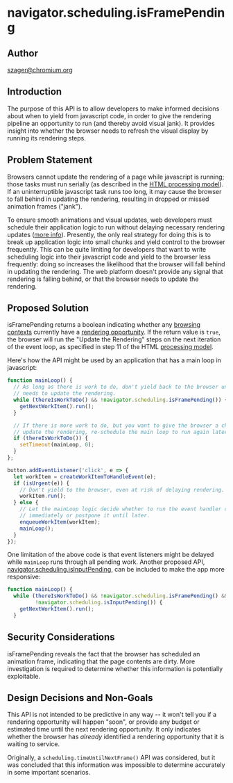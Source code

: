 # navigator.scheduling.isFramePending

## Author
szager@chromium.org

## Introduction 
The purpose of this API is to allow developers to make informed decisions about when to yield from javascript code, in order to give the rendering pipeline an opportunity to run (and thereby avoid visual jank). It provides insight into whether the browser needs to refresh the visual display by running its rendering steps.

## Problem Statement 
Browsers cannot update the rendering of a page while javascript is running; those tasks must run serially (as described in the [HTML processing model](https://html.spec.whatwg.org/multipage/webappapis.html#event-loop-processing-model)). If an uninterruptible javascript task runs too long, it may cause the browser to fall behind in updating the rendering, resulting in dropped or missed animation frames ("jank").

To ensure smooth animations and visual updates, web developers must schedule their application logic to run without delaying necessary rendering updates ([more info](https://developers.google.com/web/fundamentals/performance/rendering/optimize-javascript-execution)). Presently, the only real strategy for doing this is to break up application logic into small chunks and yield control to the browser frequently. This can be quite limiting for developers that want to write scheduling logic into their javascript code and yield to the browser less frequently: doing so increases the likelihood that the browser will fall behind in updating the rendering. The web platform doesn't provide any signal that rendering is falling behind, or that the browser needs to update the rendering.

## Proposed Solution
isFramePending returns a boolean indicating whether any [browsing contexts](https://html.spec.whatwg.org/multipage/browsers.html#concept-document-bc) currently have a [rendering opportunity](https://html.spec.whatwg.org/multipage/webappapis.html#rendering-opportunity). If the return value is `true`, the browser will run the "Update the Rendering" steps on the next iteration of the event loop, as specified in step 11 of the HTML [processing model](https://html.spec.whatwg.org/multipage/webappapis.html#event-loop-processing-model).

Here's how the API might be used by an application that has a main loop in javascript:

```javascript
function mainLoop() {
  // As long as there is work to do, don't yield back to the browser until it
  // needs to update the rendering.
  while (thereIsWorkToDo() && !navigator.scheduling.isFramePending()) {
    getNextWorkItem().run();
  }

  // If there is more work to do, but you want to give the browser a chance to
  // update the rendering, re-schedule the main loop to run again later.
  if (thereIsWorkToDo()) {
    setTimeout(mainLoop, 0);
  }
};

button.addEventListener('click', e => {
  let workItem = createWorkItemToHandleEvent(e);
  if (isUrgent(e)) {
    // Don't yield to the browser, even at risk of delaying rendering.
    workItem.run();
  } else {
    // Let the mainLoop logic decide whether to run the event handler code
    // immediately or postpone it until later.
    enqueueWorkItem(workItem);
    mainLoop();
  }
});
```

One limitation of the above code is that event listeners might be delayed while `mainLoop` runs through all pending work. Another proposed API, [navigator.scheduling.isInputPending](https://github.com/WICG/is-input-pending), can be included to make the app more responsive:

```javascript
function mainLoop() {
  while (thereIsWorkToDo() && !navigator.scheduling.isFramePending() &&
         !navigator.scheduling.isInputPending()) {
    getNextWorkItem().run();
  }

```

## Security Considerations

isFramePending reveals the fact that the browser has scheduled an animation frame, indicating that the page contents are dirty. More investigation is required to determine whether this information is potentially exploitable.

## Design Decisions and Non-Goals

This API is not intended to be predictive in any way -- it won't tell you if a rendering opportunity will happen "soon", or provide any budget or estimated time until the next rendering opportunity. It only indicates whether the browser has *already* identified a rendering opportunity that it is waiting to service.

Originally, a `scheduling.timeUntilNextFrame()` API was considered, but it was concluded that this information was impossible to determine accurately in some important scenarios.
